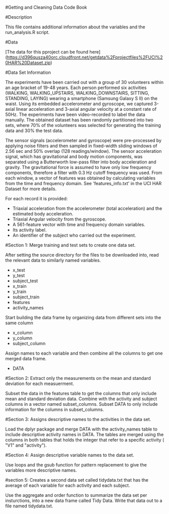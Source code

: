 #Getting and Cleaning Data Code Book

#Description

This file contains additional information about the variables and the run_analysis.R script. 

#Data

[The data for this pproject can be found here] (https://d396qusza40orc.cloudfront.net/getdata%2Fprojectfiles%2FUCI%20HAR%20Dataset.zip)

#Data Set Information

The experiments have been carried out with a group of 30 volunteers within an age bracket of 19-48 years. Each person performed six activities (WALKING, WALKING_UPSTAIRS, WALKING_DOWNSTAIRS, SITTING, STANDING, LAYING) wearing a smartphone (Samsung Galaxy S II) on the waist. Using its embedded accelerometer and gyroscope, we captured 3-axial linear acceleration and 3-axial angular velocity at a constant rate of 50Hz. The experiments have been video-recorded to label the data manually. The obtained dataset has been randomly partitioned into two sets, where 70% of the volunteers was selected for generating the training data and 30% the test data. 

The sensor signals (accelerometer and gyroscope) were pre-processed by applying noise filters and then sampled in fixed-width sliding windows of 2.56 sec and 50% overlap (128 readings/window). The sensor acceleration signal, which has gravitational and body motion components, was separated using a Butterworth low-pass filter into body acceleration and gravity. The gravitational force is assumed to have only low frequency components, therefore a filter with 0.3 Hz cutoff frequency was used. From each window, a vector of features was obtained by calculating variables from the time and frequency domain. See 'features_info.txt' in the UCI HAR Dataset for more details. 

For each record it is provided:

- Triaxial acceleration from the accelerometer (total acceleration) and the estimated body acceleration.
- Triaxial Angular velocity from the gyroscope. 
- A 561-feature vector with time and frequency domain variables. 
- Its activity label. 
- An identifier of the subject who carried out the experiment.

#Section 1: Merge training and test sets to create one data set.

After setting the source directory for the files to be downloaded into, read the relevant data to similarly named variables.

- x_test 
- y_test 
- subject_test 
- x_train 
- y_train 
- subject_train 
- features 
- activity_names 

Start building the data frame by organizing data from different sets into the same column 

- x_column 
- y_column 
- subject_column

Assign names to each variable and then combine all the columns to get one merged data frame.

- DATA

#Section 2: Extract only the measurements on the mean and standard deviation for each measuerment.

Subset the data in the features table to get the columns that only include mean and standard deviation data. Combine with the activity and subject columns in a vector named subset_columns. Subset DATA to only include information for the columns in subset_columns.

#Section 3: Assigns descriptive names to the activities in the data set.

Load the dplyr package and merge DATA with the activity_names table to include descriptive activity names in DATA. The tables are merged using the columns in both tables that holds the integer that refer to a specific activity ( "V1" and "activity").

#Section 4: Assign descriptive variable names to the data set.

Use loops and the gsub function for pattern replacement to give the variables more descriptive names.

#section 5: Creates a second data set called tidydata.txt that has the average of each variable for each activity and each subject.

Use the aggregate and order function to summarize the data set per insturctions, into a new data frame called Tidy Data. Write that data out to a file named tidydata.txt.
